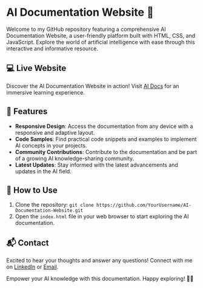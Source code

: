 # AI Documentation Website 🤖

Welcome to my GitHub repository featuring a comprehensive AI Documentation Website, a user-friendly platform built with HTML, CSS, and JavaScript. Explore the world of artificial intelligence with ease through this interactive and informative resource.

## 💻 Live Website

Discover the AI Documentation Website in action! Visit [AI Docs](hanlalaibrahim.github.io/About_AI/) for an immersive learning experience.

## 🚀 Features

- **Responsive Design**: Access the documentation from any device with a responsive and adaptive layout.
- **Code Samples**: Find practical code snippets and examples to implement AI concepts in your projects.
- **Community Contributions**: Contribute to the documentation and be part of a growing AI knowledge-sharing community.
- **Latest Updates**: Stay informed with the latest advancements and updates in the AI field.

## 📝 How to Use

1. Clone the repository: `git clone https://github.com/YourUsername/AI-Documentation-Website.git`
2. Open the `index.html` file in your web browser to start exploring the AI documentation.

## 📬 Contact

Excited to hear your thoughts and answer any questions! Connect with me on [LinkedIn](https://www.linkedin.com/in/hanlala-ibrahim/) or [Email](hanlalaibrahim1@gmail.com).

Empower your AI knowledge with this documentation. Happy exploring! 🚀🧠
